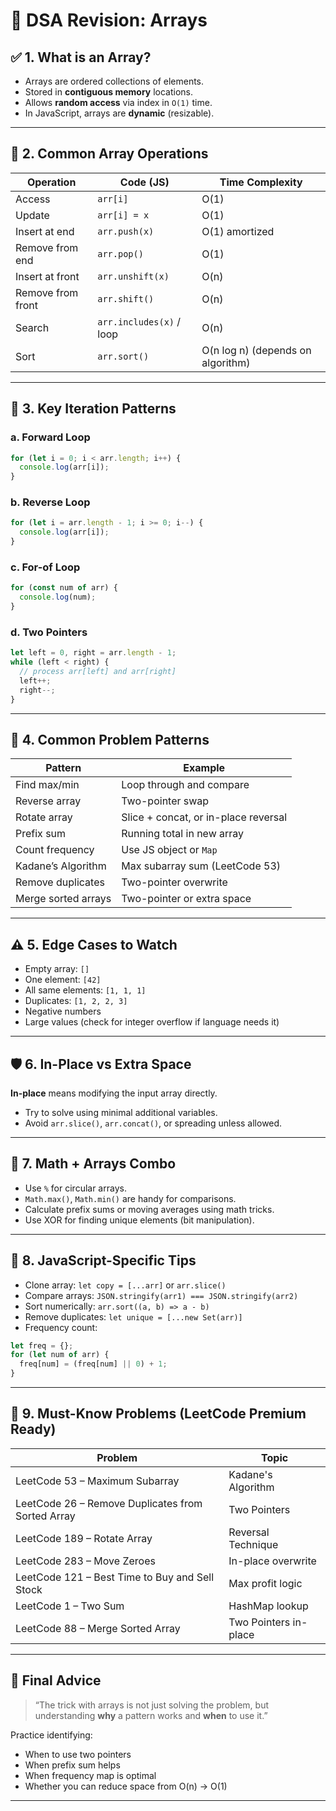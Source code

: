 # 📘 DSA Revision: Arrays

## ✅ 1. What is an Array?

- Arrays are ordered collections of elements.
- Stored in **contiguous memory** locations.
- Allows **random access** via index in `O(1)` time.
- In JavaScript, arrays are **dynamic** (resizable).

---

## 🔁 2. Common Array Operations

| Operation | Code (JS) | Time Complexity |
|----------|------------|-----------------|
| Access | `arr[i]` | O(1) |
| Update | `arr[i] = x` | O(1) |
| Insert at end | `arr.push(x)` | O(1) amortized |
| Remove from end | `arr.pop()` | O(1) |
| Insert at front | `arr.unshift(x)` | O(n) |
| Remove from front | `arr.shift()` | O(n) |
| Search | `arr.includes(x)` / loop | O(n) |
| Sort | `arr.sort()` | O(n log n) (depends on algorithm)|

---

## 🧠 3. Key Iteration Patterns

### a. Forward Loop
```js
for (let i = 0; i < arr.length; i++) {
  console.log(arr[i]);
}
```

### b. Reverse Loop
```js
for (let i = arr.length - 1; i >= 0; i--) {
  console.log(arr[i]);
}
```

### c. For-of Loop
```js
for (const num of arr) {
  console.log(num);
}
```

### d. Two Pointers
```js
let left = 0, right = arr.length - 1;
while (left < right) {
  // process arr[left] and arr[right]
  left++;
  right--;
}
```

---

## 🔂 4. Common Problem Patterns

| Pattern | Example |
|--------|---------|
| Find max/min | Loop through and compare |
| Reverse array | Two-pointer swap |
| Rotate array | Slice + concat, or in-place reversal |
| Prefix sum | Running total in new array |
| Count frequency | Use JS object or `Map` |
| Kadane’s Algorithm | Max subarray sum (LeetCode 53) |
| Remove duplicates | Two-pointer overwrite |
| Merge sorted arrays | Two-pointer or extra space |

---

## ⚠️ 5. Edge Cases to Watch

- Empty array: `[]`
- One element: `[42]`
- All same elements: `[1, 1, 1]`
- Duplicates: `[1, 2, 2, 3]`
- Negative numbers
- Large values (check for integer overflow if language needs it)

---

## 🛡️ 6. In-Place vs Extra Space

**In-place** means modifying the input array directly.
- Try to solve using minimal additional variables.
- Avoid `arr.slice()`, `arr.concat()`, or spreading unless allowed.

---

## 🧮 7. Math + Arrays Combo

- Use `%` for circular arrays.
- `Math.max()`, `Math.min()` are handy for comparisons.
- Calculate prefix sums or moving averages using math tricks.
- Use XOR for finding unique elements (bit manipulation).

---

## 🧊 8. JavaScript-Specific Tips

- Clone array: `let copy = [...arr]` or `arr.slice()`
- Compare arrays: `JSON.stringify(arr1) === JSON.stringify(arr2)`
- Sort numerically: `arr.sort((a, b) => a - b)`
- Remove duplicates: `let unique = [...new Set(arr)]`
- Frequency count:
```js
let freq = {};
for (let num of arr) {
  freq[num] = (freq[num] || 0) + 1;
}
```

---

## 🧩 9. Must-Know Problems (LeetCode Premium Ready)

| Problem | Topic |
|--------|-------|
| LeetCode 53 – Maximum Subarray | Kadane's Algorithm |
| LeetCode 26 – Remove Duplicates from Sorted Array | Two Pointers |
| LeetCode 189 – Rotate Array | Reversal Technique |
| LeetCode 283 – Move Zeroes | In-place overwrite |
| LeetCode 121 – Best Time to Buy and Sell Stock | Max profit logic |
| LeetCode 1 – Two Sum | HashMap lookup |
| LeetCode 88 – Merge Sorted Array | Two Pointers in-place |

---

## 📌 Final Advice

> “The trick with arrays is not just solving the problem, but understanding **why** a pattern works and **when** to use it.”

Practice identifying:
- When to use two pointers
- When prefix sum helps
- When frequency map is optimal
- Whether you can reduce space from O(n) → O(1)

---